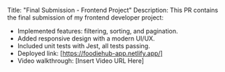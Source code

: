 Title: "Final Submission - Frontend Project"
Description:
This PR contains the final submission of my frontend developer project:
- Implemented features: filtering, sorting, and pagination.
- Added responsive design with a modern UI/UX.
- Included unit tests with Jest, all tests passing.
- Deployed link: [https://foodiehub-app.netlify.app/]
- Video walkthrough: [Insert Video URL Here]
